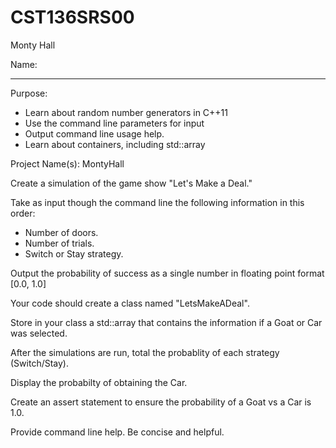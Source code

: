 # CST136SRS00
Monty Hall

Name: 

---

Purpose: 

- Learn about random number generators in C++11
- Use the command line parameters for input
- Output command line usage help. 
- Learn about containers, including std::array

Project Name(s): MontyHall

Create a simulation of the game show "Let's Make a Deal."

Take as input though the command line the following information in this order:

- Number of doors.
- Number of trials.
- Switch or Stay strategy.

Output the probability of success as a single number in floating point format [0.0, 1.0]

Your code should create a class named "LetsMakeADeal".

Store in your class a std::array that contains the information if a Goat or Car was selected.

After the simulations are run, total the probablity of each strategy (Switch/Stay).

Display the probabilty of obtaining the Car.

Create an assert statement to ensure the probability of a Goat vs a Car is 1.0.

Provide command line help. Be concise and helpful. 
